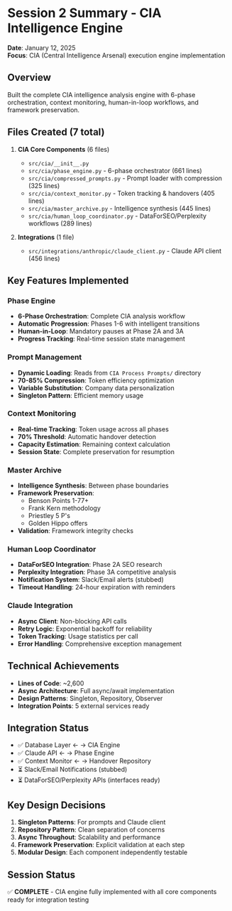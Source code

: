 # Session 2 Summary - CIA Intelligence Engine

**Date**: January 12, 2025  
**Focus**: CIA (Central Intelligence Arsenal) execution engine implementation

## Overview
Built the complete CIA intelligence analysis engine with 6-phase orchestration, context monitoring, human-in-loop workflows, and framework preservation.

## Files Created (7 total)
1. **CIA Core Components** (6 files)
   - `src/cia/__init__.py`
   - `src/cia/phase_engine.py` - 6-phase orchestrator (661 lines)
   - `src/cia/compressed_prompts.py` - Prompt loader with compression (325 lines)
   - `src/cia/context_monitor.py` - Token tracking & handovers (405 lines)
   - `src/cia/master_archive.py` - Intelligence synthesis (445 lines)
   - `src/cia/human_loop_coordinator.py` - DataForSEO/Perplexity workflows (289 lines)

2. **Integrations** (1 file)
   - `src/integrations/anthropic/claude_client.py` - Claude API client (456 lines)

## Key Features Implemented

### Phase Engine
- **6-Phase Orchestration**: Complete CIA analysis workflow
- **Automatic Progression**: Phases 1-6 with intelligent transitions
- **Human-in-Loop**: Mandatory pauses at Phase 2A and 3A
- **Progress Tracking**: Real-time session state management

### Prompt Management
- **Dynamic Loading**: Reads from `CIA Process Prompts/` directory
- **70-85% Compression**: Token efficiency optimization
- **Variable Substitution**: Company data personalization
- **Singleton Pattern**: Efficient memory usage

### Context Monitoring
- **Real-time Tracking**: Token usage across all phases
- **70% Threshold**: Automatic handover detection
- **Capacity Estimation**: Remaining context calculation
- **Session State**: Complete preservation for resumption

### Master Archive
- **Intelligence Synthesis**: Between phase boundaries
- **Framework Preservation**: 
  - Benson Points 1-77+
  - Frank Kern methodology
  - Priestley 5 P's
  - Golden Hippo offers
- **Validation**: Framework integrity checks

### Human Loop Coordinator
- **DataForSEO Integration**: Phase 2A SEO research
- **Perplexity Integration**: Phase 3A competitive analysis
- **Notification System**: Slack/Email alerts (stubbed)
- **Timeout Handling**: 24-hour expiration with reminders

### Claude Integration
- **Async Client**: Non-blocking API calls
- **Retry Logic**: Exponential backoff for reliability
- **Token Tracking**: Usage statistics per call
- **Error Handling**: Comprehensive exception management

## Technical Achievements
- **Lines of Code**: ~2,600
- **Async Architecture**: Full async/await implementation
- **Design Patterns**: Singleton, Repository, Observer
- **Integration Points**: 5 external services ready

## Integration Status
- ✅ Database Layer ← → CIA Engine
- ✅ Claude API ← → Phase Engine
- ✅ Context Monitor ← → Handover Repository
- ⏳ Slack/Email Notifications (stubbed)
- ⏳ DataForSEO/Perplexity APIs (interfaces ready)

## Key Design Decisions
1. **Singleton Patterns**: For prompts and Claude client
2. **Repository Pattern**: Clean separation of concerns
3. **Async Throughout**: Scalability and performance
4. **Framework Preservation**: Explicit validation at each step
5. **Modular Design**: Each component independently testable

## Session Status
✅ **COMPLETE** - CIA engine fully implemented with all core components ready for integration testing